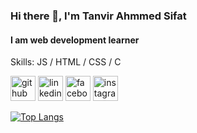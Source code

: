 ### Hi there 👋, I'm Tanvir Ahmmed Sifat
#### I am web development learner

Skills: JS / HTML / CSS / C



[<img src='https://cdn.jsdelivr.net/npm/simple-icons@3.0.1/icons/github.svg' alt='github' height='40'>](https://github.com/sifat26)  [<img src='https://cdn.jsdelivr.net/npm/simple-icons@3.0.1/icons/linkedin.svg' alt='linkedin' height='40'>](https://www.linkedin.com/in/sifat26/)  [<img src='https://cdn.jsdelivr.net/npm/simple-icons@3.0.1/icons/facebook.svg' alt='facebook' height='40'>](https://www.facebook.com/sifat.7847)  [<img src='https://cdn.jsdelivr.net/npm/simple-icons@3.0.1/icons/instagram.svg' alt='instagram' height='40'>](https://www.instagram.com/tanvir_ahmmed_sifat/)  

[![Top Langs](https://github-readme-stats.vercel.app/api/top-langs/?username=sifat26)](https://github.com/anuraghazra/github-readme-stats)

